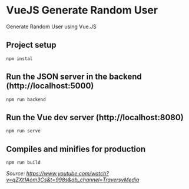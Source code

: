 # VueJS Generate Random User
Generate Random User using Vue.JS

## Project setup
```
npm instal
```

## Run the JSON server in the backend (http://localhost:5000)

```
npm run backend
```

## Run the Vue dev server (http://localhost:8080) 

```
npm run serve
```

## Compiles and minifies for production

```
npm run build
```



*Source: https://www.youtube.com/watch?v=qZXt1Aom3Cs&t=998s&ab_channel=TraversyMedia*
